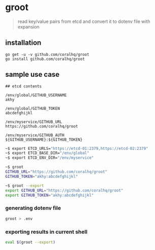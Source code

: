 # groot

> read key/value pairs from etcd and convert it to dotenv file with expansion

## installation

```
go get -u -v github.com/coralhq/groot
go install github.com/coralhq/groot
```

## sample use case

```
## etcd contents

/env/global/GITHUB_USERNAME
akhy

/env/global/GITHUB_TOKEN
abcdefghijkl

/env/myservice/GITHUB_URL
https://github.com/coralhq/groot

/env/myservice/GITHUB_AUTH
${GITHUB_USERNAME}:${GITHUB_TOKEN}
```


```sh
~$ export ETCD_URLS="https://etcd-01:2379,https://etcd-02:2379"
~$ export ETCD_BASE_DIR="/env/global"
~$ export ETCD_ENV_DIR="/env/myservice"

~$ groot
GITHUB_URL="https://github.com/coralhq/groot"
GITHUB_TOKEN="akhy:abcdefghijkl"

~$ groot --export
export GITHUB_URL="https://github.com/coralhq/groot"
export GITHUB_TOKEN="akhy:abcdefghijkl"
```

### generating dotenv file

```sh
groot > .env
```

### exporting results in current shell

```sh
eval $(groot --export)
```
